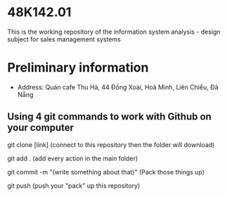 # 48K142.01
This is the working repository of the information system analysis - design  subject for sales management systems

# Preliminary information
- Address: Quán cafe Thu Hà, 44 Đồng Xoài, Hoà Minh, Liên Chiểu, Đà Nẵng

## Using 4 git commands to work with Github on your computer
git clone [link] (connect to this repository then the folder will download) 

git add . (add every action in the main folder)

git commit -m "(write something about that)" (Pack those things up)

git push (push your "pack" up this repository)
